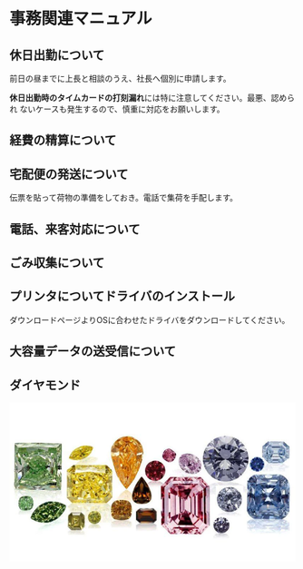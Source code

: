 # 事務関連マニュアル
## 休日出勤について
前日の昼までに上長と相談のうえ、社長へ個別に申請します。

**休日出勤時のタイムカードの打刻漏れ**には特に注意してください。最悪、認められ
ないケースも発生するので、慎重に対応をお願いします。
## 経費の精算について
## 宅配便の発送について
伝票を貼って荷物の準備をしておき。電話で集荷を手配します。
## 電話、来客対応について
## ごみ収集について
## プリンタについてドライバのインストール
ダウンロードページよりOSに合わせたドライバをダウンロードしてください。

## 大容量データの送受信について
## ダイヤモンド
![ダイヤモンド](img/dias.png)